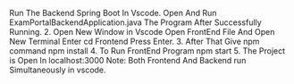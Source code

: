 Run The Backend Spring Boot In Vscode. Open And Run 
ExamPortalBackendApplication.java The Program After Successfully Running. 
2. Open New Window in Vscode Open FrontEnd File And Open New Terminal 
Enter cd Frontend Press Enter. 
3. After That Give npm command npm install 
4. To Run FrontEnd Program npm start 
5. The Project is Open In localhost:3000 
Note: 
Both Frontend And Backend run Simultaneously in vscode.

